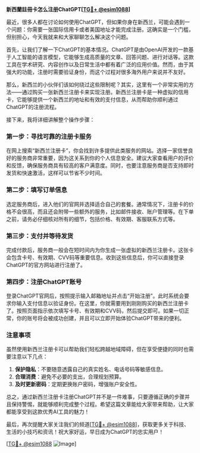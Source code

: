 **新西蘭註冊卡怎么注册ChatGPT[[TG💪+ @esim1088](https://t.me/s/esim1088)]**

最近，很多人都在讨论如何使用ChatGPT，但如果你身在新西兰，可能会遇到一个问题：你需要一张国际信用卡或者美国地址才能完成注册。这确实是一个门槛，但别担心，今天我就来和大家聊聊怎么解决这个问题。

首先，让我们了解一下ChatGPT的基本情况。ChatGPT是由OpenAI开发的一款基于人工智能的语言模型，它能够生成高质量的文章、回答问题、进行对话等。这款工具在学术研究、内容创作以及日常生活中都有着广泛的应用价值。然而，由于其强大的功能，注册时需要验证身份，而这个过程对很多海外用户来说并不友好。

那么，新西兰的小伙伴们该如何绕过这些限制呢？其实，这里有一个非常实用的方法——通过购买一张新西兰注册卡来实现注册。新西兰注册卡是一种虚拟的信用卡，它能够提供一个新西兰的地址和有效的支付信息，从而帮助你顺利通过ChatGPT的注册流程。

接下来，我将详细讲解整个操作步骤：

### 第一步：寻找可靠的注册卡服务

在网上搜索“新西兰注册卡”，你会找到许多提供此类服务的网站。选择一家信誉良好的服务商非常重要，因为这关系到你的个人信息安全。建议大家查看用户的评价和反馈，确保服务商具有较高的客户满意度。同时，也要注意服务商是否支持即时发货和快速激活，这样可以节省不少时间。

### 第二步：填写订单信息

选定服务商后，进入他们的官网并选择适合自己的套餐。通常情况下，注册卡的价格不会很高，而且还会附带一些额外的服务，比如邮件接收、账户管理等。在下单之前，请务必仔细核对所有的细节，包括价格、有效期、客服联系方式等。

### 第三步：支付并等待发货

完成付款后，服务商一般会在短时间内为你生成一张虚拟的新西兰注册卡。这张卡会包含卡号、有效期、CVV码等重要信息。收到这些信息后，你可以直接登录ChatGPT的官方网站进行注册了。

### 第四步：注册ChatGPT账号

登录ChatGPT官网后，按照提示输入邮箱地址并点击“开始注册”。此时系统会要求你输入支付信息以验证身份。在这里，你就需要用到刚刚购买的新西兰注册卡了。按照页面指示依次填写卡号、有效期和CVV码，然后提交即可。如果一切正常，你的账号将会被成功创建，并且可以立即开始体验ChatGPT带来的便利。

### 注意事项

虽然使用新西兰注册卡可以帮助我们轻松跨越地域障碍，但在享受便捷的同时也需要注意以下几点：

1. **保护隐私**：不要随意透露自己的真实姓名、电话号码等敏感信息。
2. **合理消费**：避免不必要的支出，合理规划预算。
3. **及时更新密码**：定期更换账户密码，增强账户安全性。

总之，通过新西兰注册卡注册ChatGPT并不是一件难事，只要遵循正确的步骤并且保持警惕，就能够顺利完成整个过程。希望这篇文章能给大家带来帮助，让大家都能享受到这款优秀AI工具的魅力！

最后，再次提醒大家关注我们的频道[[TG💪+ @esim1088](https://t.me/s/esim1088)]，获取更多关于科技、生活的小技巧和资讯！祝大家好运，早日成为ChatGPT的忠实用户！

[[TG💪+ @esim1088](https://t.me/s/esim1088) ![Image](https://i.postimg.cc/4NQfJmqS/Snipaste-2025-05-13-00-14-12.png)]